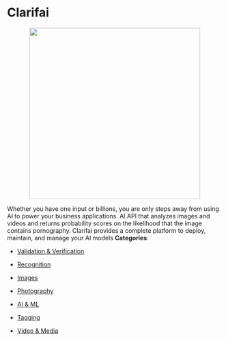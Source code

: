 # Clarifai

<p align="center">
    <img width="400" src="https://raw.githubusercontent.com/awesome-apis/awesome-apis/apis/clarifai/logo_256x256.png" />
</p>


Whether you have one input or billions, you are only steps away from using AI to power your business applications. AI API that analyzes images and videos and returns probability scores on the likelihood that the image contains pornography.  Clarifai provides a complete platform to deploy, maintain, and manage your AI models
**Categories**:

- [Validation & Verification](https://github/awesome-apis/awesome-apis#validation-and-verification)

- [Recognition](https://github/awesome-apis/awesome-apis#recognition)

- [Images](https://github/awesome-apis/awesome-apis#images)

- [Photography](https://github/awesome-apis/awesome-apis#photography)

- [AI & ML](https://github/awesome-apis/awesome-apis#ai-and-ml)

- [Tagging](https://github/awesome-apis/awesome-apis#tagging)

- [Video & Media](https://github/awesome-apis/awesome-apis#video-and-media)



